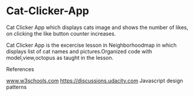 # Cat-Clicker-App
Cat Clicker App which displays cats image and shows the number of likes, on clicking the like  button counter increases.

Cat Clicker App is the excercise lesson in Neighborhoodmap in which displays list of cat names and pictures.Organized code with model,view,octopus
as taught in the lesson.


References

www.w3schools.com
https://discussions.udacity.com
Javascript design patterns
